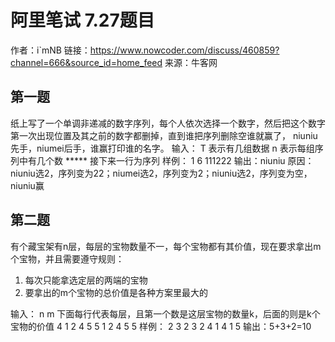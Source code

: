 # 阿里笔试 7.27题目

作者：i`mNB
链接：https://www.nowcoder.com/discuss/460859?channel=666&source_id=home_feed
来源：牛客网



## 第一题

纸上写了一个单调非递减的数字序列，每个人依次选择一个数字，然后把这个数字第一次出现位置及其之前的数字都删掉，直到谁把序列删除空谁就赢了，
niuniu先手，niumei后手，谁赢打印谁的名字。
输入：
T  表示有几组数据
n  表示每组序列中有几个数
***** 接下来一行为序列
样例：
1
6
111222
输出：niuniu
原因：niuniu选2，序列变为22；niumei选2，序列变为2；niuniu选2，序列变为空，niuniu赢

## 第二题

有个藏宝架有n层，每层的宝物数量不一，每个宝物都有其价值，现在要求拿出m个宝物，并且需要遵守规则：

1. 每次只能拿选定层的两端的宝物 
2. 要拿出的m个宝物的总价值是各种方案里最大的 

输入：
n m
下面每行代表每层，且第一个数是这层宝物的数量k，后面的则是k个宝物的价值
4 1 2 4 5
5 1 2 4 5 5
样例：
2 3
2 3 2
4 1 4 1 5
输出：5+3+2=10
